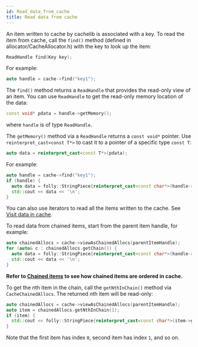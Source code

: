 ```yaml
---
id: Read_data_from_cache
title: Read data from cache
---
```


An item written to cache by cachelib is associated with a key. To read the item from cache, call the `find()` method (defined in allocator/CacheAllocator.h) with the key to look up the item:


```cpp
ReadHandle find(Key key);
```


For example:


```cpp
auto handle = cache->find("key1");
```


The `find()` method returns a `ReadHandle` that provides the read-only view of an item. You can use `ReadHandle` to get the read-only memory location of the data:


```cpp
const void* pdata = handle->getMemory();
```
where `handle` is of type `ReadHandle`.


The `getMemory()` method via a `ReadHandle` returns a `const void*` pointer. Use `reinterpret_cast<const T*>` to cast it to a pointer of a specific type `const T`:


```cpp
auto data = reinterpret_cast<const T*>(pdata);
```


For example:


```cpp
auto handle = cache->find("key1");
if (handle) {
  auto data = folly::StringPiece{reinterpret_cast<const char*>(handle->getMemory()), handle->getSize()};
  std::cout << data << '\n';
}
```


You can also use iterators to read all the items written to the cache. See [Visit data in cache](Visit_data_in_cache).

To read data from chained items, start from the parent item handle, for example:


```cpp
auto chainedAllocs = cache->viewAsChainedAllocs(parentItemHandle);
for (auto& c : chainedAllocs.getChain()) {
  auto data = folly::StringPiece{reinterpret_cast<const char*>(handle->getMemory()), handle->getSize()};
  std::cout << data << '\n';
}
```


**Refer to [Chained items](chained_items) to see how chained items are ordered in cache.**

To get the *n*th item in the chain, call the `getNthInChain()` method via `CacheChainedAllocs`. The returned *n*th item will be read-only:


```cpp
auto chainedAllocs = cache->viewAsChainedAllocs(parentItemHandle);
auto item = chainedAllocs.getNthInChain(1);
if (item) {
  std::cout << folly::StringPiece{reinterpret_cast<const char*>(item->getMemory()), item->getSize()}; << '\n';
}
```


Note that the first item has index `0`, second item has index `1`, and so on.
